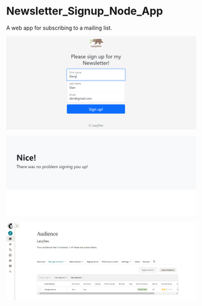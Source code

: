 # Newsletter_Signup_Node_App

A web app for subscribing to a mailing list.

![](/public/image/signUpPage.png)

![](/public/image/sResponse.png)

![](/public/image/subscribed.png)
